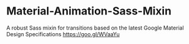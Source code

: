 # Material-Animation-Sass-Mixin
A robust Sass mixin for transitions based on the latest Google Material Design Specifications https://goo.gl/WVaaYu
